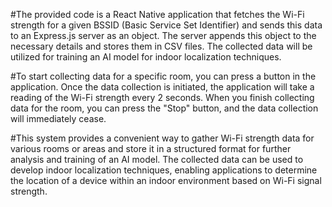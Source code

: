 #The provided code is a React Native application that fetches the Wi-Fi strength for a given BSSID (Basic Service Set Identifier) and sends this data to an Express.js server as an object. The server appends this object to the necessary details and stores them in CSV files. The collected data will be utilized for training an AI model for indoor localization techniques.

#To start collecting data for a specific room, you can press a button in the application. Once the data collection is initiated, the application will take a reading of the Wi-Fi strength every 2 seconds. When you finish collecting data for the room, you can press the "Stop" button, and the data collection will immediately cease.

#This system provides a convenient way to gather Wi-Fi strength data for various rooms or areas and store it in a structured format for further analysis and training of an AI model. The collected data can be used to develop indoor localization techniques, enabling applications to determine the location of a device within an indoor environment based on Wi-Fi signal strength.
